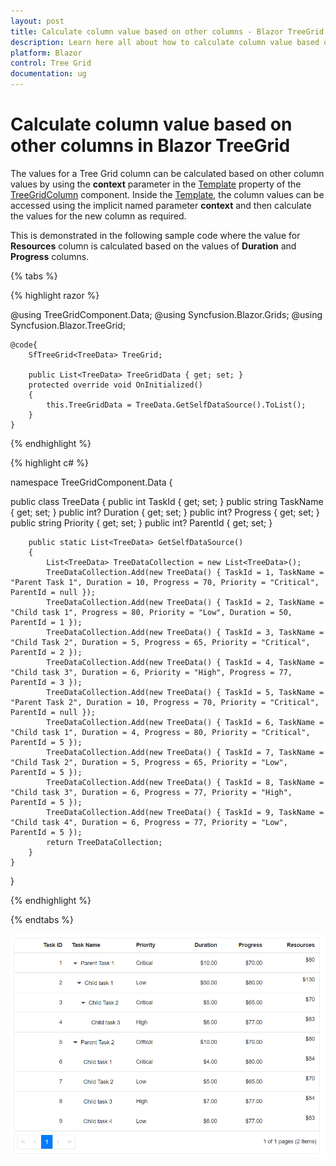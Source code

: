 ```yaml
---
layout: post
title: Calculate column value based on other columns - Blazor TreeGrid | Syncfusion
description: Learn here all about how to calculate column value based on other columns in Syncfusion Blazor TreeGrid component and more.
platform: Blazor
control: Tree Grid
documentation: ug
---
```


# Calculate column value based on other columns in Blazor TreeGrid

The values for a Tree Grid column can be calculated based on other column values by using the **context** parameter in the [Template](https://help.syncfusion.com/cr/blazor/Syncfusion.Blazor.TreeGrid.TreeGridColumn.html#Syncfusion_Blazor_TreeGrid_TreeGridColumn_Template) property of the [TreeGridColumn](https://help.syncfusion.com/cr/blazor/Syncfusion.Blazor.TreeGrid.TreeGridColumn.html) component. Inside the [Template](https://help.syncfusion.com/cr/blazor/Syncfusion.Blazor.TreeGrid.TreeGridColumn.html#Syncfusion_Blazor_TreeGrid_TreeGridColumn_Template), the column values can be accessed using the implicit named parameter **context** and then calculate the values for the new column as required.

This is demonstrated in the following sample code where the value for **Resources** column is calculated based on the values of **Duration** and **Progress** columns.

{% tabs %}

{% highlight razor %}

@using TreeGridComponent.Data;
@using  Syncfusion.Blazor.Grids;
@using  Syncfusion.Blazor.TreeGrid;

<SfTreeGrid DataSource="@TreeGridData" IdMapping="TaskId" ParentIdMapping="ParentId" AllowPaging="true" TreeColumnIndex="1" AllowSorting="true">
        <TreeGridColumns>
            <TreeGridColumn Field="TaskId" HeaderText="Task ID" Width="70" TextAlign="TextAlign.Right"></TreeGridColumn>
            <TreeGridColumn Field="TaskName" HeaderText="Task Name" Width="85"></TreeGridColumn>
            <TreeGridColumn Field="Priority" HeaderText="Priority" Width="60"></TreeGridColumn>
            <TreeGridColumn Field="Duration" HeaderText="Duration" Width="60" Format="C2" TextAlign="TextAlign.Right"></TreeGridColumn>
            <TreeGridColumn Field="Progress" HeaderText="Progress" Width="60" Format="C2" TextAlign="TextAlign.Right"></TreeGridColumn>
            <TreeGridColumn Field="Resources" HeaderText="Resources" Width="70" Format="C2" TextAlign="TextAlign.Right">
                <Template>
                    @{
                        var value = (context as TreeData);
                        var finalValue = value.Duration + value.Progress;
                        <p>$@finalValue</p>
                    }
                </Template>
            </TreeGridColumn>
        </TreeGridColumns>
    </SfTreeGrid>

    @code{
        SfTreeGrid<TreeData> TreeGrid;

        public List<TreeData> TreeGridData { get; set; }
        protected override void OnInitialized()
        {
            this.TreeGridData = TreeData.GetSelfDataSource().ToList();
        }
    }

{% endhighlight %}

{% highlight c# %}

namespace TreeGridComponent.Data {

public class TreeData
    {
        public int TaskId { get; set; }
        public string TaskName { get; set; }
        public int? Duration { get; set; }
        public int? Progress { get; set; }
        public string Priority { get; set; }
        public int? ParentId { get; set; }

        public static List<TreeData> GetSelfDataSource()
        {
            List<TreeData> TreeDataCollection = new List<TreeData>();
            TreeDataCollection.Add(new TreeData() { TaskId = 1, TaskName = "Parent Task 1", Duration = 10, Progress = 70, Priority = "Critical", ParentId = null });
            TreeDataCollection.Add(new TreeData() { TaskId = 2, TaskName = "Child task 1", Progress = 80, Priority = "Low", Duration = 50, ParentId = 1 });
            TreeDataCollection.Add(new TreeData() { TaskId = 3, TaskName = "Child Task 2", Duration = 5, Progress = 65, Priority = "Critical", ParentId = 2 });
            TreeDataCollection.Add(new TreeData() { TaskId = 4, TaskName = "Child task 3", Duration = 6, Priority = "High", Progress = 77, ParentId = 3 });
            TreeDataCollection.Add(new TreeData() { TaskId = 5, TaskName = "Parent Task 2", Duration = 10, Progress = 70, Priority = "Critical", ParentId = null });
            TreeDataCollection.Add(new TreeData() { TaskId = 6, TaskName = "Child task 1", Duration = 4, Progress = 80, Priority = "Critical", ParentId = 5 });
            TreeDataCollection.Add(new TreeData() { TaskId = 7, TaskName = "Child Task 2", Duration = 5, Progress = 65, Priority = "Low", ParentId = 5 });
            TreeDataCollection.Add(new TreeData() { TaskId = 8, TaskName = "Child task 3", Duration = 6, Progress = 77, Priority = "High", ParentId = 5 });
            TreeDataCollection.Add(new TreeData() { TaskId = 9, TaskName = "Child task 4", Duration = 6, Progress = 77, Priority = "Low", ParentId = 5 });
            return TreeDataCollection;
        }
    }
}

{% endhighlight %}

{% endtabs %}

![Column rendered based on other columns](../images/treegrid-columns-calculated.png)